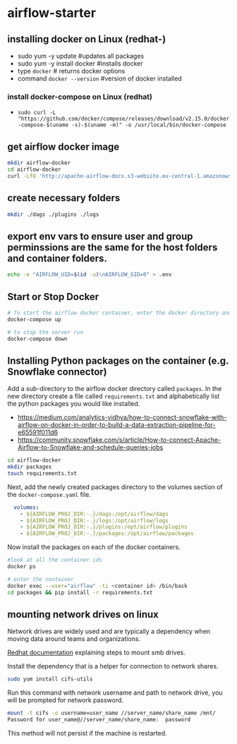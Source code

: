 # airflow-starter

## installing docker on Linux (redhat-)
  - sudo yum -y update         #updates all packages
  - sudo yum -y install docker #installs docker
  - type `docker` # returns docker options
  - command `docker --version` #version of docker installed
### install docker-compose on Linux (redhat)
  - `sudo curl -L "https://github.com/docker/compose/releases/download/v2.15.0/docker-compose-$(uname -s)-$(uname -m)" -o /usr/local/bin/docker-compose`
  
## get airflow docker image
```bash
mkdir airflow-docker
cd airflow-docker
curl -LfO 'http://apache-airflow-docs.s3-website.eu-central-1.amazonaws.com/docs/apache-airflow/latest/docker-compose.yaml'
```

## create necessary folders
```bash
mkdir ./dags ./plugins ./logs
```

## export env vars to ensure user and group perminssions are the same for the host folders and container folders.
```bash
echo -e "AIRFLOW_UID=$(id -u)\nAIRFLOW_GID=0" > .env
```

## Start or Stop Docker
```bash
# To start the airflow docker container, enter the docker directory and run.
docker-compose up

# to stop the server run
docker-compose down
```

## Installing Python packages on the container (e.g. Snowflake connector)
Add a sub-directory to the airflow docker directory called `packages`. In the new directory create a file called `requirements.txt` and alphabetically list the python packages you would like installed.

* https://medium.com/analytics-vidhya/how-to-connect-snowflake-with-airflow-on-docker-in-order-to-build-a-data-extraction-pipeline-for-e65591f011d6
* https://community.snowflake.com/s/article/How-to-connect-Apache-Airflow-to-Snowflake-and-schedule-queries-jobs

```bash
cd airflow-docker
mkdir packages
touch requirements.txt
```
Next, add the newly created packages directory to the volumes section of the `docker-compose.yaml` file.
```yaml
  volumes:
    - ${AIRFLOW_PROJ_DIR:-.}/dags:/opt/airflow/dags
    - ${AIRFLOW_PROJ_DIR:-.}/logs:/opt/airflow/logs
    - ${AIRFLOW_PROJ_DIR:-.}/plugins:/opt/airflow/plugins
    - ${AIRFLOW_PROJ_DIR:-.}/packages:/opt/airflow/packages
```

Now install the packages on each of the docker containers.
```bash
#look at all the container ids
docker ps

# enter the container
docker exec --user="airflow" -ti <container id> /bin/bask
cd packages && pip install -r requirements.txt
```

## mounting network drives on linux
Network drives are widely used and are typically a dependency when moving data around teams and organizations.

[Redhat documentation](https://access.redhat.com/documentation/en-us/red_hat_enterprise_linux/8/html/managing_file_systems/mounting-an-smb-share-on-red-hat-enterprise-linux_managing-file-systems#proc_manually-mounting-an-smb-share_assembly_mounting-an-smb-share-on-red-hat-enterprise-linux) explaining steps to mount smb drives.

Install the dependency that is a helper for connection to network shares.
```bash
sudo yum install cifs-utils 
```

Run this command with network username and path to network drive, you will be prompted for network password.
```bash
mount -t cifs -o username=user_name //server_name/share_name /mnt/
Password for user_name@//server_name/share_name:  password
```

This method will not persist if the machine is restarted.
